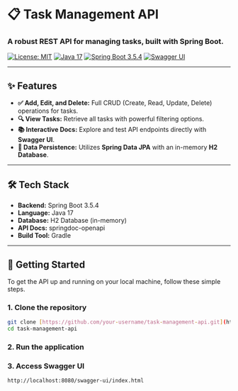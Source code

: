 # 📋 Task Management API

### A robust REST API for managing tasks, built with Spring Boot.

[![License: MIT](https://img.shields.io/badge/License-MIT-yellow.svg)](https://opensource.org/licenses/MIT) [![Java 17](https://img.shields.io/badge/Java-17-blue.svg)](https://www.java.com/releases/17/) [![Spring Boot 3.5.4](https://img.shields.io/badge/Spring_Boot-3.5.4-green.svg)](https://docs.spring.io/spring-boot/docs/current/reference/html/getting-started.html) [![Swagger UI](https://img.shields.io/badge/Documentation-Swagger_UI-85EA2D.svg)](http://localhost:8080/swagger-ui/index.html)

---

## ✨ Features

- **✅ Add, Edit, and Delete:** Full CRUD (Create, Read, Update, Delete) operations for tasks.
- **🔍 View Tasks:** Retrieve all tasks with powerful filtering options.
- **📚 Interactive Docs:** Explore and test API endpoints directly with **Swagger UI**.
- **💾 Data Persistence:** Utilizes **Spring Data JPA** with an in-memory **H2 Database**.

---

## 🛠 Tech Stack

- **Backend:** Spring Boot 3.5.4
- **Language:** Java 17
- **Database:** H2 Database (in-memory)
- **API Docs:** springdoc-openapi
- **Build Tool:** Gradle

---

## 🚀 Getting Started

To get the API up and running on your local machine, follow these simple steps.

### 1. Clone the repository

```bash
git clone [https://github.com/your-username/task-management-api.git](https://github.com/Godric2003D/task-management-api.git)
cd task-management-api
```
### 2. **Run the application**

### 3. **Access Swagger UI**
```bash
http://localhost:8080/swagger-ui/index.html
